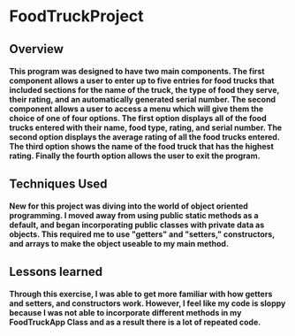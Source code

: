 # FoodTruckProject
## Overview
#### This program was designed to have two main components. The first component allows a user to enter up to five entries for food trucks that included sections for the name of the truck, the type of food they serve, their rating, and an automatically generated serial number. The second component allows a user to access a menu which will give them the choice of one of four options. The first option displays all of the food trucks entered with their name, food type, rating, and serial number. The second option displays the average rating of all the food trucks entered. The third option shows the name of the food truck that has the highest rating. Finally the fourth option allows the user to exit the program.
## Techniques Used
#### New for this project was diving into the world of object oriented programming. I moved away from using public static methods as a default, and began incorporating public classes with private data as objects. This required me to use "getters" and "setters," constructors, and arrays to make the object useable to my main method.
## Lessons learned
#### Through this exercise, I was able to get more familiar with how getters and setters, and constructors work. However, I feel like my code is sloppy because I was not able to incorporate different methods in my FoodTruckApp Class and as a result there is a lot of repeated code.
